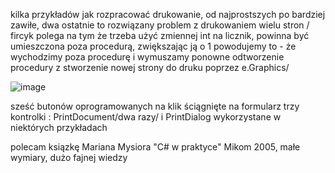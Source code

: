 kilka przykładów jak rozpracować drukowanie,
od najprostszych po bardziej zawiłe,
dwa ostatnie to rozwiązany problem z drukowaniem wielu stron
/ fircyk polega na tym że trzeba użyć zmiennej int na licznik, powinna być umieszczona poza procedurą, zwiększając ją o 1 powodujemy to - że wychodzimy poza procedurę i wymuszamy ponowne odtworzenie procedury z stworzenie nowej strony do druku poprzez e.Graphics/ 

![image](https://github.com/PioChoBia/WinForms231224_drukowanieProstePrzyklady/assets/92924721/ce1b624c-c365-47bf-ad99-6bb18e78c919)


sześć butonów oprogramowanych na klik
ściągnięte na formularz trzy kontrolki : PrintDocument/dwa razy/ i PrintDialog
wykorzystane w niektórych przykładach

polecam ksiązkę Mariana Mysiora "C# w praktyce" Mikom 2005, 
małe wymiary, dużo fajnej wiedzy 
